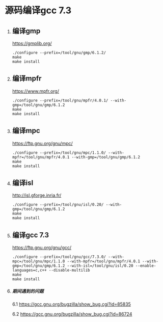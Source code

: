 <!--more-->
# 源码编译gcc 7.3

1. ## 编译gmp

    https://gmplib.org/

    ```
    ./configure --prefix=/tool/gnu/gmp/6.1.2/
    make
    make install
    ```

2. ## 编译mpfr

    https://www.mpfr.org/

    ```
    ./configure --prefix=/tool/gnu/mpfr/4.0.1/ --with-gmp=/tool/gnu/gmp/6.1.2
    make
    make install   
    ```

3. ## 编译mpc

   https://ftp.gnu.org/gnu/mpc/

   ```
   ./configure --prefix=/tool/gnu/mpc/1.1.0/ --with-mpfr=/tool/gnu/mpfr/4.0.1 --with-gmp=/tool/gnu/gmp/6.1.2
   make
   make install
   ```

4. ## 编译isl

   http://isl.gforge.inria.fr/

   ```
   ./configure --prefix=/tool/gnu/isl/0.20/ --with-gmp=/tool/gnu/gmp/6.1.2
   make
   make install
   ```

5. ## 编译gcc 7.3

   https://ftp.gnu.org/gnu/gcc/

   ```
   ./configure --prefix=/tool/gnu/gcc/7.3.0/ --with-mpc=/tool/gnu/mpc/1.1.0 --with-mpfr=/tool/gnu/mpfr/4.0.1 --with-gmp=/tool/gnu/gmp/6.1.2 --with-isl=/tool/gnu/isl/0.20 --enable-languages=c,c++ --disable-multilib
   make
   make install
   ```

6. ##### 期间遇到的问题

   6.1 https://gcc.gnu.org/bugzilla/show_bug.cgi?id=85835

   6.2 https://gcc.gnu.org/bugzilla/show_bug.cgi?id=86724
